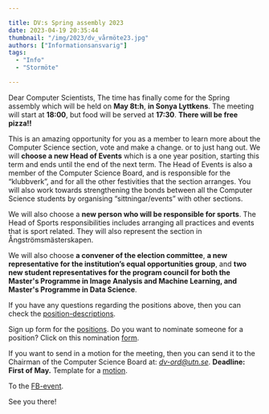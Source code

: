 ```yaml
---

title: DV:s Spring assembly 2023
date: 2023-04-19 20:35:44
thumbnail: "/img/2023/dv_vårmöte23.jpg"
authors: ["Informationsansvarig"]
tags: 
  - "Info"
  - "Stormöte"

---
```

Dear Computer Scientists,
The time has finally come for the Spring assembly which will be held on **May 8t:h**, **in Sonya Lyttkens**. The meeting will start at **18:00**, but food will be served at **17:30**. **There will be free pizza!!**

This is an amazing opportunity for you as a member to learn more about the Computer Science section, vote and make a change. or to just hang out. We will **choose a new Head of Events** which is a one year position, starting this term and ends until the end of the next term. The Head of Events is also a member of the Computer Science Board, and is responsible for the “klubbverk”, and for all the other festivities that the section arranges. You will also work towards strengthening the bonds between all the Computer Science students by organising “sittningar/events” with other sections.

We will also choose a **new person who will be responsible for sports**. The Head of Sports responsibilities includes arranging all practices and events that is sport related. They will also represent the section in Ångströmsmästerskapen.

We will also choose **a convener of the election committee**, **a new representative for the institution’s equal opportunities group**, and **two new student representatives for the program council for both the Master's Programme in Image Analysis and Machine Learning, and Master's Programme in Data Science**.

If you have any questions regarding the positions above, then you can check the [position-descriptions]( https://docs.google.com/.../1RxJA66zxBiE9c6A2mKWh.../edit...).

Sign up form for the [positions](https://docs.google.com/.../1FAIpQLSfQ7.../viewform).
Do you want to nominate someone for a position? Click on this nomination [form](https://forms.gle/3kygByjKmTem6cBG9).

If you want to send in a motion for the meeting, then you can send it to the Chairman of the Computer Science Board at: *dv-ord@utn.se*. **Deadline: First of May.** Template for a [motion](https://docs.google.com/.../1XFhlcpZx3_jCWO.../edit...).

To the [FB-event](https://www.facebook.com/events/2210965425742541/?acontext=%7B%22event_action_history%22%3A[%7B%22mechanism%22%3A%22your_upcoming_events_unit%22%2C%22surface%22%3A%22bookmark%22%7D]%2C%22ref_notif_type%22%3Anull%7D).

See you there!